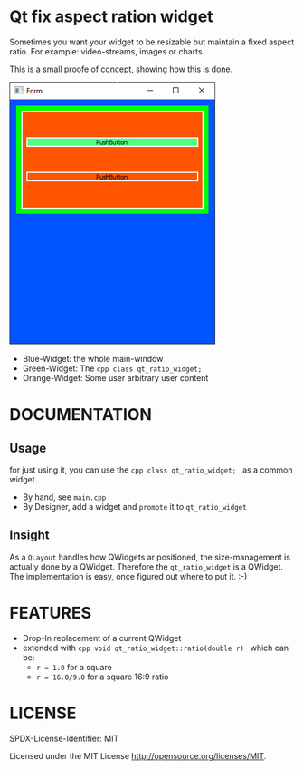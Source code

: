 # Qt fix aspect ration widget
Sometimes you want your widget to be resizable but maintain a fixed aspect ratio.
For example: video-streams, images or charts

This is a small proofe of concept, showing how this is done.

![example](./doc/images/example.png?raw=true)
 * Blue-Widget: the whole main-window
 * Green-Widget: The ```cpp class qt_ratio_widget; ```
 * Orange-Widget: Some user arbitrary user content

# DOCUMENTATION
## Usage
for just using it, you can use the ```cpp class qt_ratio_widget; ``` as a common widget.
 * By hand, see ``` main.cpp ```
 * By Designer, add a widget and ``` promote ``` it to ``` qt_ratio_widget ```

## Insight
As a ``` QLayout ```  handles how QWidgets ar positioned, the size-management is actually done by a QWidget.
Therefore the ``` qt_ratio_widget ``` is a QWidget.
The implementation is easy, once figured out where to put it. :-)

# FEATURES
 * Drop-In replacement of a current QWidget
 * extended with ```cpp void qt_ratio_widget::ratio(double r) ``` which can be: 
   * ``` r = 1.0 ``` for a square
   * ``` r = 16.0/9.0 ``` for a square 16:9 ratio
 
# LICENSE
SPDX-License-Identifier:  MIT

Licensed under the MIT License <http://opensource.org/licenses/MIT>.
